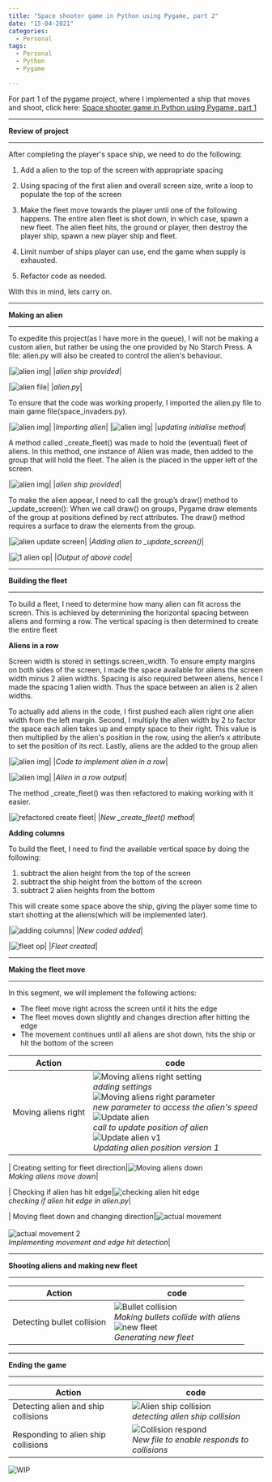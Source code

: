 ```yaml
---
title: "Space shooter game in Python using Pygame, part 2"
date: "15-04-2021"
categories:
  - Personal
tags:
  - Personal
  - Python
  - Pygame

---
```

For part 1 of the pygame project, where I implemented a ship that moves and shoot, click here: <a href="https://khkhiu.github.io/personal/personal-python-pygame-1/">Space shooter game in Python using Pygame, part 1</a>  

***

<strong>Review of project</strong>

***

After completing the player's space ship, we need to do the following:

1. Add a alien to the top of the screen with appropriate spacing

2. Using spacing of the first alien and overall screen size, write a loop to populate the top of the screen

3. Make the fleet move towards the player until one of the following happens. The entire alien fleet is shot down, in which case, spawn a new fleet. The alien fleet hits, the ground or player, then destroy the player ship, spawn a new player ship and fleet.

4. Limit number of ships player can use, end the game when supply is exhausted.

5. Refactor code as needed.

With this in mind, lets carry on.

***

<strong>Making an alien</strong>

***
To expedite this project(as I have more in the queue), I will not be making a custom alien, but rather be using the one provided by No Starch Press. A file: alien.py will also be created to control the alien's behaviour.

|![alien img](/assets/images/personal-python-pygame-pt2/alien.BMP)|
|<em>alien ship provided</em>|

|![alien file](/assets/images/personal-python-pygame-pt2/alien_file-1.png)|
|<em>alien.py</em>|

To ensure that the code was working properly, I imported the alien.py file to main game file(space_invaders.py).

|![alien img](/assets/images/personal-python-pygame-pt2/alien_file_import.png)|
|<em>Importing alien</em>|
|![alien img](/assets/images/personal-python-pygame-pt2/alien_file_init.png)|
|<em>updating initialise method</em>|

A method called _create_fleet() was made to hold the (eventual) fleet of aliens. In this method, one instance of Alien was made, then added to the group that will hold the fleet. The alien is the placed in the upper left of the screen. 

|![alien img](/assets/images/personal-python-pygame-pt2/alien_file_fleet.png)|
|<em>alien ship provided</em>|


To make the alien appear, I need to call the group’s draw() method to _update_screen(): When we call draw() on groups, Pygame draw elements of the group at positions defined by rect attributes. The draw() method
requires a surface to draw the elements from the group. 

|![alien update screen](/assets/images/personal-python-pygame-pt2/alien_update_screen.png)|
|<em>Adding alien to _update_screen()</em>|

|![1 alien op](/assets/images/personal-python-pygame-pt2/alien_file-1-op.png)|
|<em>Output of above code</em>|

***

<strong>Building the fleet</strong>

***

To build a fleet, I need to determine how many alien can fit across the screen. This is achieved by determining the horizontal spacing between aliens and forming a row. The vertical spacing is then determined to create the entire fleet

<strong>Aliens in a row</strong>

Screen width is stored in settings.screen_width. To ensure empty margins on both sides of the screen, I made the space available for aliens the screen width minus 2 alien widths. Spacing is also required between aliens, hence I made the spacing 1 alien width. Thus the space between an alien is 2 alien widths.

To actually add aliens in the code, I first pushed each alien right one alien width from the left margin. Second, I multiply the alien width by 2 to factor the space each alien takes up and empty space to their right. This value is then multiplied by the alien's position in the row, using the alien’s x attribute to set the position of its rect. Lastly, aliens are the added to the group alien

|![alien img](/assets/images/personal-python-pygame-pt2/alien_fleet_row.png)|
|<em>Code to implement alien in a row</em>|

|![alien img](/assets/images/personal-python-pygame-pt2/alien_fleet_row-OP.png)|
|<em>Alien in a row output</em>|

The method _create_fleet() was then refactored to making working with it easier.

|![refactored create fleet](/assets/images/personal-python-pygame-pt2/create_fleet_refactor.png)|
|<em>New _create_fleet() method</em>|

<strong>Adding columns</strong>

To build the fleet, I need to find the available vertical space by doing the following:

1. subtract the alien height from the top of the screen
2. subtract the ship height from the bottom of the screen
3. subtract 2 alien heights from the bottom

This will create some space above the ship, giving the player some time to start shotting at the aliens(which will be implemented later).

|![adding columns](/assets/images/personal-python-pygame-pt2/alien_fleet_file.png)|
|<em>New coded added</em>|

|![fleet op](/assets/images/personal-python-pygame-pt2/alien_fleet-op.png)|
|<em>Fleet created</em>|

***

<strong>Making the fleet move</strong>

***

In this segment, we will implement the following actions:
- The fleet move right across the screen until it hits the edge
- The fleet moves down slightly and changes direction after hitting the edge
- The movement continues until all aliens are shot down, hits the ship or hit the bottom of the screen

| Action     | code |
| ----------- | ----------- |
| Moving aliens right|![Moving aliens right setting](/assets/images/personal-python-pygame-pt2/move_right_setting.png)<br><em>adding settings</em><br>![Moving aliens right parameter](/assets/images/personal-python-pygame-pt2/move_right_alien.png)<br><em>new parameter to access the alien's speed</em><br>![Update alien](/assets/images/personal-python-pygame-pt2/move_right_SI-1.png)<br><em>call to update position of alien</em><br>![Update alien v1](/assets/images/personal-python-pygame-pt2/move_right_SI-2.png)<br><em>Updating alien position version 1</em>|

| Creating setting for fleet direction|![Moving aliens down](/assets/images/personal-python-pygame-pt2/fleet_direction_setting.png)<br><em>Making aliens move down</em>|

| Checking if alien has hit edge|![checking alien hit edge](/assets/images/personal-python-pygame-pt2/alien_hit_edge.png)<br><em>checking if alien hit edge in alien.py</em>|

| Moving fleet down and changing direction|![actual movement](/assets/images/personal-python-pygame-pt2/fleet_move_SI.png)<br><br>![actual movement 2](/assets/images/personal-python-pygame-pt2/fleet_move_SI-2.png)<br><em>Implementing movement and edge hit detection</em>|

***

<strong>Shooting aliens and making new fleet</strong>

***

| Action     | code |
| ----------- | ----------- |
|Detecting bullet collision|![Bullet collision](/assets/images/personal-python-pygame-pt2/bullet_collide.png)<br><em>Making bullets collide with aliens</em><br>![new fleet](/assets/images/personal-python-pygame-pt2/new_fleet.png)<br><em>Generating new fleet</em>|

***

<strong>Ending the game</strong>

***

| Action     | code |
| ----------- | ----------- |
|Detecting alien and ship collisions|![Alien ship collision](/assets/images/personal-python-pygame-pt2/alien_ship_collide.png)<br><em>detecting alien ship collision</em>|
|Responding to alien ship collisions|![Collision respond](/assets/images/personal-python-pygame-pt2/GameStats.png)<br><em>New file to enable responds to collisions</em>|


![WIP](/assets/images/common/WIP.png)